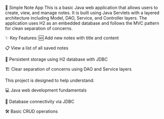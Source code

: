 📝 Simple Note App
This is a basic Java web application that allows users to create, view, and manage notes. It is built using Java Servlets with a layered architecture including Model, DAO, Service, and Controller layers. The application uses H2 as an embedded database and follows the MVC pattern for clean separation of concerns.

✨ Key Features:
🆕 Add new notes with title and content

📋 View a list of all saved notes

💾 Persistent storage using H2 database with JDBC

🏗️ Clear separation of concerns using DAO and Service layers

This project is designed to help understand:

💻 Java web development fundamentals

🔌 Database connectivity via JDBC

🛠️ Basic CRUD operations
